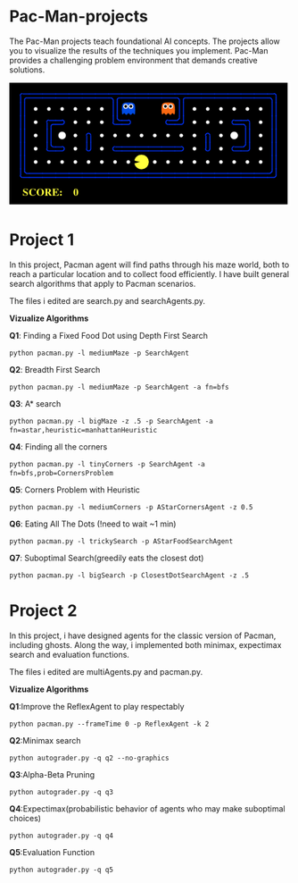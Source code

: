 # Pac-Man-projects
The Pac-Man projects teach foundational AI concepts.
The projects allow you to visualize the results of the techniques you implement.
Pac-Man provides a challenging problem environment that demands creative solutions.

![Alt text](pacman_game.gif)

# Project 1
In this project, Pacman agent will find paths through his maze world, both to reach a particular location and to collect food efficiently.
I have built general search algorithms that apply to Pacman scenarios.


The files i edited are search.py and searchAgents.py.

**Vizualize Algorithms**

**Q1**: Finding a Fixed Food Dot using Depth First Search

    python pacman.py -l mediumMaze -p SearchAgent
    
**Q2**: Breadth First Search

    python pacman.py -l mediumMaze -p SearchAgent -a fn=bfs
    
**Q3**: A* search

    python pacman.py -l bigMaze -z .5 -p SearchAgent -a fn=astar,heuristic=manhattanHeuristic
    
**Q4**: Finding all the corners

    python pacman.py -l tinyCorners -p SearchAgent -a fn=bfs,prob=CornersProblem
    
**Q5**: Corners Problem with Heuristic

    python pacman.py -l mediumCorners -p AStarCornersAgent -z 0.5
    
**Q6**: Eating All The Dots (!need to wait ~1 min)

    python pacman.py -l trickySearch -p AStarFoodSearchAgent
    
**Q7**: Suboptimal Search(greedily eats the closest dot)

    python pacman.py -l bigSearch -p ClosestDotSearchAgent -z .5

# Project 2
In this project, i have designed agents for the classic version of Pacman, including ghosts.
Along the way, i implemented both minimax, expectimax search and evaluation functions.


The files i edited are multiAgents.py and pacman.py.

**Vizualize Algorithms**

**Q1**:Improve the ReflexAgent to play respectably
    
    python pacman.py --frameTime 0 -p ReflexAgent -k 2

**Q2**:Minimax search

    python autograder.py -q q2 --no-graphics

**Q3**:Alpha-Beta Pruning

    python autograder.py -q q3

**Q4**:Expectimax(probabilistic behavior of agents who may make suboptimal choices)

    python autograder.py -q q4
    
**Q5**:Evaluation Function

    python autograder.py -q q5
    
  
